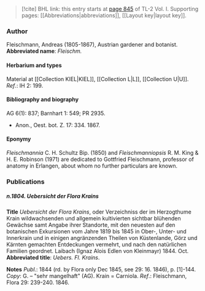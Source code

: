 > [!cite] BHL link: this entry starts at [page 845](https://www.biodiversitylibrary.org/page/33120976) of TL-2 Vol. I.
> Supporting pages: [[Abbreviations|abbreviations]], [[Layout key|layout key]].

### Author

Fleischmann, Andreas (1805-1867), Austrian gardener and botanist. 
**Abbreviated name**: *Fleischm.*

#### Herbarium and types

Material at [[Collection KIEL|KIEL]], [[Collection L|L]], [[Collection U|U]].
*Ref*.: IH 2: 199.

#### Bibliography and biography

AG 6(1): 837; Barnhart 1: 549; PR 2935.
- Anon., Oest. bot. Z. 17: 334. 1867.

#### Eponymy

*Fleischmannia* C. H. Schultz Bip. (1850) and *Fleischmanniopsis* R. M. King & H. E. Robinson (1971) are dedicated to Gottfried Fleischmann, professor of anatomy in Erlangen, about whom no further particulars are known.

### Publications

##### n.1804. Uebersicht der Flora Krains

**Title**
*Uebersicht der Flora Krains*, oder Verzeichniss der im Herzogthume Krain wildwachsenden und allgemein kultivierten sichtbar blühenden Gewächse samt Angabe ihrer Standorte, mit den neuesten auf den botanischen Exkursionen vom Jahre 1819 bis 1845 in Ober-, Unter- und Innerkrain und in einigen angränzenden Theilen von Küstenlande, Görz und Kärnten gemachten Entdeckungen vermehrt, und nach den natürlichen Familien geordnet. Laibach (Ignaz Alois Edlen von Kleinmayr) 1844. Oct.
**Abbreviated title**: *Uebers. Fl. Krains*.

**Notes**
*Publ*.: 1844 (rd. by Flora only Dec 1845, see 29: 16. 1846), p. \[1\]-144. *Copy*: G. – "sehr mangelhaft" (AG). Krain = Carniola.
*Ref*.: Fleischmann, Flora 29: 239-240. 1846.

